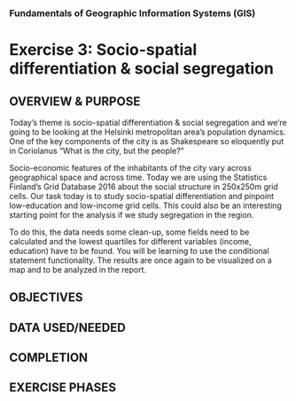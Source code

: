 ### Fundamentals of Geographic Information Systems (GIS)

# Exercise 3: Socio-spatial differentiation & social segregation

## OVERVIEW & PURPOSE
Today’s theme is socio-spatial differentiation & social segregation and we’re going to be looking at the
Helsinki metropolitan area’s population dynamics.  One of the key components of the city is as Shakespeare so eloquently put in Coriolanus “What is the city, but the people?”

Socio-economic features of the inhabitants of the city vary across geographical space and across time.
Today we are using the Statistics Finland’s Grid Database 2016 about the social structure in 250x250m
grid cells. Our task today is to study socio-spatial differentiation and pinpoint low-education and low-income
grid cells. This could also be an interesting starting point for the analysis if we study segregation
in the region.

To do this, the data needs some clean-up, some fields need to be calculated and the lowest quartiles for
different variables (income, education) have to be found. You will be learning to use the conditional statement
functionality. The results are once again to be visualized on a map and to be
analyzed in the report.

## OBJECTIVES

## DATA USED/NEEDED

## COMPLETION

## EXERCISE PHASES


<!--stackedit_data:
eyJkaXNjdXNzaW9ucyI6eyJlVGM4YW9CSm43emRyZjBrIjp7In
N0YXJ0IjoyNTEsImVuZCI6MjU5LCJ0ZXh0IjoiSGVsc2lua2ki
fX0sImNvbW1lbnRzIjp7IjNMb0dLZVFGRU1XempiRTEiOnsiZG
lzY3Vzc2lvbklkIjoiZVRjOGFvQkpuN3pkcmYwayIsInN1YiI6
ImdoOjQwMzA0Nzg4IiwidGV4dCI6IlVwZGF0ZSBpZiBhcHBsaW
NhYmxlIiwiY3JlYXRlZCI6MTY4NjQ3NjQzNjg3OH19LCJoaXN0
b3J5IjpbMTU0MTAxMTA0MV19
-->
